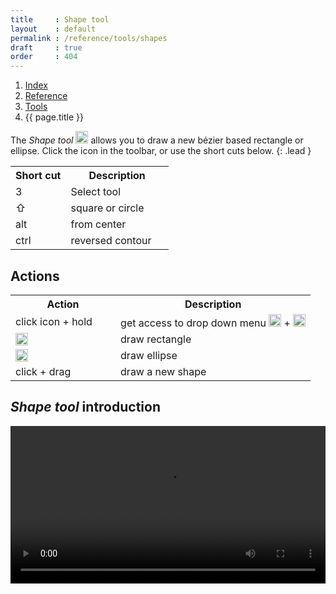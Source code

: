 ```yaml
---
title     : Shape tool
layout    : default
permalink : /reference/tools/shapes
draft     : true
order     : 404
---
```


<nav aria-label="breadcrumb">
  <ol class="breadcrumb small">
    <li class="breadcrumb-item"><a href="{{ site.url }}">Index</a></li>
    <li class="breadcrumb-item"><a href="../../../reference">Reference</a></li>
    <li class="breadcrumb-item"><a href="../tools/">Tools</a></li>
    <li class="breadcrumb-item active" aria-current="page">{{ page.title }}</li>
  </ol>
</nav>

The *Shape tool* <img height="20" src="{{ site.url }}/images/icons/square-plus-2.svg"> allows you to draw a new bézier based rectangle or ellipse.
Click the icon in the toolbar, or use the short cuts below.
{: .lead }

<table class='table table-hover'>
<tr>
<th width='35%'>Short cut</th>
<th width='65%'>Description</th>
</tr>
<tr>
<td>3</td>
<td>Select tool</td>
</tr>
<tr>
<td>⇧</td>
<td>square or circle</td>
</tr>
<tr>
<td>alt</td>
<td>from center</td>
</tr>
<tr>
<td>ctrl</td>
<td>reversed contour</td>
</tr>
</table>

Actions
-------

<table class='table table-hover'>
<tr>
<th width='35%'>Action</th>
<th width='65%'>Description</th>
</tr>
<tr>
<td>click icon + hold</td>
<td>get access to drop down menu <img height="20" src="{{ site.url }}/images/icons/square-plus-2.svg"> + <img height="20" src="{{ site.url }}/images/icons/circle-plus-2.svg"></td>
</tr>
<tr>
<td><img height="20" src="{{ site.url }}/images/icons/square-plus-2.svg"></td>
<td>draw rectangle</td>
</tr>
<tr>
<td><img height="20" src="{{ site.url }}/images/icons/circle-plus-2.svg"></td>
<td>draw ellipse</td>
</tr>
<tr>
<td>click + drag</td>
<td>draw a new shape</td>
</tr>
</table>

*Shape tool* introduction
-------
<video src="{{ site.url }}/videos/shape-tool-introduction.mp4" controls="controls" style="width: 100%; max-width: 600px">
</video>


